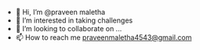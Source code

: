 - 👋 Hi, I’m @praveen maletha
- 👀 I’m interested in taking challenges
- 💞️ I’m looking to collaborate on ...
- 📫 How to reach me praveenmaletha4543@gmail.com

<!---
praveenmaletha03/praveenmaletha03 is a ✨ special ✨ repository because its `README.md` (this file) appears on your GitHub profile.
You can click the Preview link to take a look at your changes.
--->
